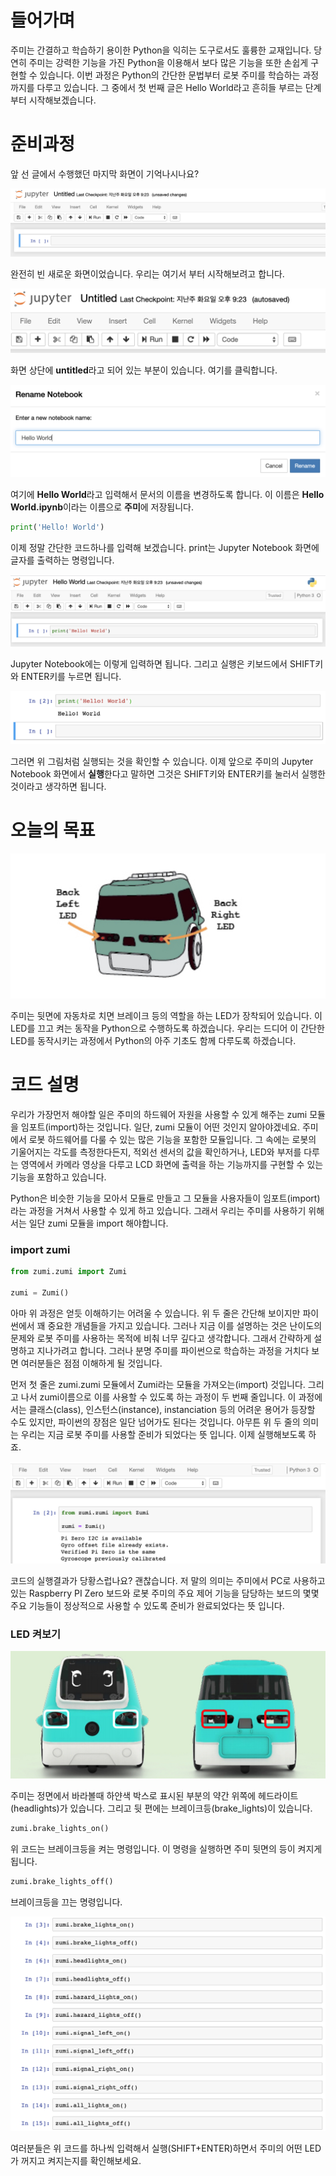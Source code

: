 # 들어가며

주미는 간결하고 학습하기 용이한 Python을 익히는 도구로서도 훌륭한 교재입니다. 당연히 주미는 강력한 기능을 가진 Python을 이용해서 보다 많은 기능을 또한 손쉽게 구현할 수 있습니다. 이번 과정은 Python의 간단한 문법부터 로봇 주미를 학습하는 과정까지를 다루고 있습니다. 그 중에서 첫 번째 글은 Hello World라고 흔히들 부르는 단계부터 시작해보겠습니다. 

# 준비과정

앞 선 글에서 수행했던 마지막 화면이 기억나시나요?

![Zumi에서 Python 시작해보기](./img/011.jpg)

완전히 빈 새로운 화면이었습니다. 우리는 여기서 부터 시작해보려고 합니다.

![Jupyter notebook에서 파일 제목 부분](./hello_world/002.jpg)

화면 상단에 **untitled**라고 되어 있는 부분이 있습니다. 여기를 클릭합니다.

![Jupyter notebook 이름 변경하기](./hello_world/003.jpg)

여기에 **Hello World**라고 입력해서 문서의 이름을 변경하도록 합니다. 이 이름은 **Hello World.ipynb**이라는 이름으로 **주미**에 저장됩니다.

```python
print('Hello! World')
```

이제 정말 간단한 코드하나를 입력해 보겠습니다. print는 Jupyter Notebook 화면에 글자를 출력하는 명령입니다.

![Hello World를 입력한 화면](./hello_world/004.jpg)

Jupyter Notebook에는 이렇게 입력하면 됩니다. 그리고 실행은 키보드에서 SHIFT키와 ENTER키를 누르면 됩니다.

![Hello World를 입력한 화면](./hello_world/005.jpg)

그러면 위 그림처럼 실행되는 것을 확인할 수 있습니다. 이제 앞으로 주미의 Jupyter Notebook 화면에서 **실행**한다고 말하면 그것은 SHIFT키와 ENTER키를 눌러서 실행한 것이라고 생각하면 됩니다.

# 오늘의 목표

![주미 뒷면의 브레이트 LED](./hello_world/001.jpg)

주미는 뒷면에 자동차로 치면 브레이크 등의 역할을 하는 LED가 장착되어 있습니다. 이 LED를 끄고 켜는 동작을 Python으로 수행하도록 하겠습니다. 우리는 드디어 이 간단한 LED를 동작시키는 과정에서 Python의 아주 기초도 함께 다루도록 하겠습니다.

# 코드 설명

우리가 가장먼저 해야할 일은 주미의 하드웨어 자원을 사용할 수 있게 해주는 zumi 모듈을 임포트(import)하는 것입니다. 일단, zumi 모듈이 어떤 것인지 알아야겠네요. 주미에서 로봇 하드웨어를 다룰 수 있는 많은 기능을 포함한 모듈입니다. 그 속에는 로봇의 기울어지는 각도를 측정한다든지, 적외선 센서의 값을 확인하거나, LED와 부저를 다루는 영역에서 카메라 영상을 다루고 LCD 화면에 출력을 하는 기능까지를 구현할 수 있는 기능을 포함하고 있습니다. 

Python은 비슷한 기능을 모아서 모듈로 만들고 그 모듈을 사용자들이 임포트(import)라는 과정을 거쳐서 사용할 수 있게 하고 있습니다. 그래서 우리는 주미를 사용하기 위해서는 일단 zumi 모듈을 import 해야합니다.

### import zumi

``` py
from zumi.zumi import Zumi

zumi = Zumi()
```

아마 위 과정은 얻듯 이해하기는 어려울 수 있습니다. 위 두 줄은 간단해 보이지만 파이썬에서 꽤 중요한 개념들을 가지고 있습니다. 그러나 지금 이를 설명하는 것은 난이도의 문제와 로봇 주미를 사용하는 목적에 비춰 너무 깊다고 생각합니다. 그래서 간략하게 설명하고 지나가려고 합니다. 그러나 분명 주미를 파이썬으로 학습하는 과정을 거치다 보면 여러분들은 점점 이해하게 될 것입니다.

먼저 첫 줄은 zumi.zumi 모듈에서 Zumi라는 모듈을 가져오는(import) 것입니다. 그리고 나서 zumi이름으로 이를 사용할 수 있도록 하는 과정이 두 번째 줄입니다. 이 과정에서는 클래스(class), 인스턴스(instance), instanciation 등의 어려운 용어가 등장할 수도 있지만, 파이썬의 장점은 일단 넘어가도 된다는 것입니다. 아무튼 위 두 줄의 의미는 우리는 지금 로봇 주미를 사용할 준비가 되었다는 뜻 입니다. 이제 실행해보도록 하죠.

![주미 모듈 Zumi를 import한 결과](./hello_world/006.jpg)

코드의 실행결과가 당황스럽나요? 괜찮습니다. 저 말의 의미는 주미에서 PC로 사용하고 있는 Raspberry PI Zero 보드와 로봇 주미의 주요 제어 기능을 담당하는 보드의 몇몇 주요 기능들이 정상적으로 사용할 수 있도록 준비가 완료되었다는 뜻 입니다.

### LED 켜보기

![주미의 LED](./hello_world/007.jpg)

주미는 정면에서 바라볼때 하얀색 박스로 표시된 부분의 약간 위쪽에 헤드라이트(headlights)가 있습니다. 그리고 뒷 편에는 브레이크등(brake_lights)이 있습니다.

``` py
zumi.brake_lights_on()
```

위 코드는 브레이크등을 켜는 명령입니다. 이 명령을 실행하면 주미 뒷면의 등이 켜지게 됩니다.

``` py
zumi.brake_lights_off()
```

브레이크등을 끄는 명령입니다.

![주미의 LED 테스트](./hello_world/008.jpg)

여러분들은 위 코드를 하나씩 입력해서 실행(SHIFT+ENTER)하면서 주미의 어떤 LED가 꺼지고 켜지는지를 확인해보세요.